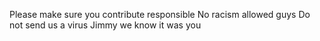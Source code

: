 Please make sure you contribute responsible
No racism allowed guys
Do not send us a virus Jimmy we know it was you
